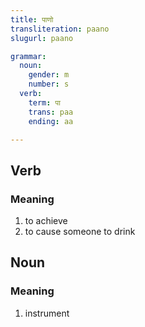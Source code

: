 ```yaml
---
title: पाणो
transliteration: paano
slugurl: paano

grammar: 
  noun:
    gender: m
    number: s
  verb: 
    term: पा
    trans: paa
    ending: aa

---
```

## Verb
### Meaning
1. to achieve
2. to cause someone to drink

## Noun
### Meaning
1. instrument
